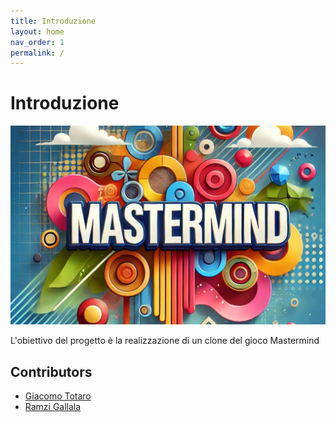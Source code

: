 ```yaml
---
title: Introduzione
layout: home
nav_order: 1
permalink: /
---
```


# Introduzione
![Logo](./docs/img/mastermind-logo.png)

L'obiettivo del progetto è la realizzazione di un clone del gioco Mastermind

## Contributors

- [Giacomo Totaro](https://github.com/Totti00)
- [Ramzi Gallala](https://github.com/ramzigallala)